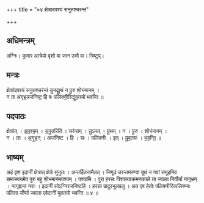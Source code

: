 +++
title = "०४ क्षेत्रादपश्यं सनुतश्चरन्तं"

+++
## अधिमन्त्रम्
अग्निः। कुमार आत्रेयो वृशो वा जान उभौ वा। त्रिष्टुप्।

## मन्त्रः
क्षेत्रा॑दपश्यं सनु॒तश्चर॑न्तं सु॒मद्यू॒थं न पु॒रु शोभ॑मानम् ।  
न ता अ॑गृभ्र॒न्नज॑निष्ट॒ हि षः पलि॑क्नी॒रिद्यु॑व॒तयो॑ भवन्ति ॥

## पदपाठः
क्षेत्रा॑त् । अ॒प॒श्य॒म् । स॒नु॒तरिति॑ । चर॑न्तम् । सु॒ऽमत् । यू॒थम् । न । पु॒रु । शोभ॑मानम् ।  
न । ताः । अ॒गृ॒भ्र॒न् । अज॑निष्ट । हि । सः । पलि॑क्नीः । इत् । यु॒व॒तयः॑ । भ॒व॒न्ति॒ ॥

## भाष्यम्
अहं वृश इदानीं क्षेत्रात् क्षेत्रे सुनुतः । अन्तर्हितनामैतत् । निगूढं चरन्तमरण्यां यूथं न गवां समूहमिव समत्स्वयमेव पुरु बहु शोभमानमपश्यम् । पश्यामि । पुरा हरसः पिशाच्याक्रमणकाले ता ज्वाला निर्वीर्या नागृभ्रन् । नागृह्णन्त नराः । इदानीं सोऽग्निरजनिष्टहि । हरसा प्रादुरभूत्खलु । अत एव हेतोः पलिक्नीरित्पलिक्न्यः पलिता जीर्णा ज्वाला एवेदानीं युवतयो भवन्ति ॥ ४ ॥